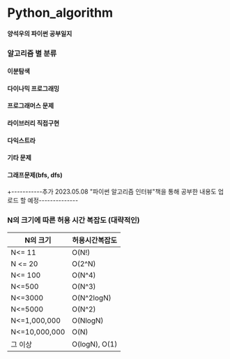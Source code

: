 # Python_algorithm

#### 양석우의 파이썬 공부일지

### 알고리즘 별 분류

#### 이분탐색

#### 다이나믹 프로그래밍

#### 프로그래머스 문제

#### 라이브러리 직접구현

#### 다익스트라

#### 기타 문제

#### 그래프문제(bfs, dfs)

+-----------추가 2023.05.08 "파이썬 알고리즘 인터뷰"책을 통해 공부한 내용도 업로드 할 예정--------------

### N의 크기에 따른 허용 시간 복잡도 (대략적인)

| N의 크기      | 허용시간복잡도 |
| ------------- | -------------- |
| N<= 11        | O(N!)          |
| N <= 20       | O(2^N)         |
| N<= 100       | O(N^4)         |
| N<=500        | O(N^3)         |
| N<=3000       | O(N^2logN)     |
| N<=5000       | O(N^2)         |
| N<=1,000,000  | O(NlogN)       |
| N<=10,000,000 | O(N)           |
| 그 이상       | O(logN), O(1)  |
